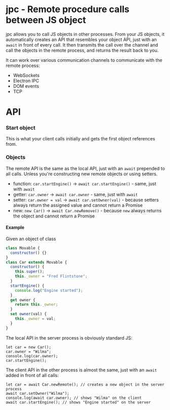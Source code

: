 # jpc - Remote procedure calls between JS object

jpc allows you to call JS objects in other processes. From your JS objects, it automatically
creates an API that resembles your object API, just with an `await` in front of every call.
It then transmits the call over the channel and call the objects in the remote process,
and returns the result back to you.

It can work over various communication channels to communicate with the remote process:
* WebSockets
* Electron IPC
* DOM events
* TCP

# API

### Start object

This is what your client calls initially and gets the first object references from.

### Objects

The remote API is the same as the local API, just with an `await` prepended to all calls. Unless you're constructing new remote objects or using setters.

* function: `car.startEngine()` -> `await car.startEngine()` - same, just with `await`
* getter: `car.owner` -> `await car.owner` - same, just with `await`
* setter: `car.owner = val` -> `await car.setOwner(val)` - because setters always return the assigned value and cannot return a Promise
* new: `new Car()` -> `await Car.newRemove()` - because `new` always returns the object and cannot return a Promise

#### Example

Given an object of class
```javascript
class Movable {
  constructor() {}
}
class Car extends Movable {
  constructor() {
    this.super();
    this._owner = "Fred Flintstone";
  }
  startEngine() {
    console.log("Engine started");
  }
  get owner {
    return this._owner;
  }
  set owner(val) {
    this._owner = val;
  }
}
```

The local API in the server process is obviously standard JS:
```
let car = new Car();
car.owner = "Wilma";
console.log(car.owner);
car.startEngine();
```

The client API in the other process is almost the same, just with an `await` added in front of all calls:
```
let car = await Car.newRemote(); // creates a new object in the server process
await car.setOwner("Wilma");
console.log(await car.owner); // shows "Wilma" on the client
awaít car.startEngine(); // shows "Engine started" on the server
```
